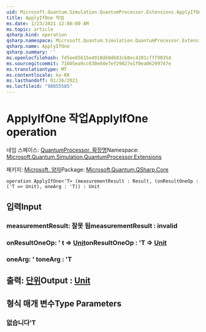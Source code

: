 ```yaml
---
uid: Microsoft.Quantum.Simulation.QuantumProcessor.Extensions.ApplyIfOne
title: ApplyIfOne 작업
ms.date: 1/23/2021 12:00:00 AM
ms.topic: article
qsharp.kind: operation
qsharp.namespace: Microsoft.Quantum.Simulation.QuantumProcessor.Extensions
qsharp.name: ApplyIfOne
qsharp.summary: ''
ms.openlocfilehash: fd5ee65615e4910d60db83cb8ec4201cfff9035d
ms.sourcegitcommit: 71605ea9cc630e84e7ef29027e1f0ea06299747e
ms.translationtype: MT
ms.contentlocale: ko-KR
ms.lasthandoff: 01/26/2021
ms.locfileid: "98855585"
---
```

# <a name="applyifone-operation"></a><span data-ttu-id="4a6ca-102">ApplyIfOne 작업</span><span class="sxs-lookup"><span data-stu-id="4a6ca-102">ApplyIfOne operation</span></span>

<span data-ttu-id="4a6ca-103">네임 스페이스: [QuantumProcessor. 확장명](xref:Microsoft.Quantum.Simulation.QuantumProcessor.Extensions)</span><span class="sxs-lookup"><span data-stu-id="4a6ca-103">Namespace: [Microsoft.Quantum.Simulation.QuantumProcessor.Extensions](xref:Microsoft.Quantum.Simulation.QuantumProcessor.Extensions)</span></span>

<span data-ttu-id="4a6ca-104">패키지: [Microsoft. 양자](https://nuget.org/packages/Microsoft.Quantum.QSharp.Core)</span><span class="sxs-lookup"><span data-stu-id="4a6ca-104">Package: [Microsoft.Quantum.QSharp.Core](https://nuget.org/packages/Microsoft.Quantum.QSharp.Core)</span></span>




```qsharp
operation ApplyIfOne<'T> (measurementResult : Result, (onResultOneOp : ('T => Unit), oneArg : 'T)) : Unit
```


## <a name="input"></a><span data-ttu-id="4a6ca-105">입력</span><span class="sxs-lookup"><span data-stu-id="4a6ca-105">Input</span></span>

### <a name="measurementresult--__invalidresult__"></a><span data-ttu-id="4a6ca-106">measurementResult: __잘못 <Result> 됨__</span><span class="sxs-lookup"><span data-stu-id="4a6ca-106">measurementResult : __invalid<Result>__</span></span>




### <a name="onresultoneop--t--unit"></a><span data-ttu-id="4a6ca-107">onResultOneOp: ' t => [Unit](xref:microsoft.quantum.lang-ref.unit)</span><span class="sxs-lookup"><span data-stu-id="4a6ca-107">onResultOneOp : 'T => [Unit](xref:microsoft.quantum.lang-ref.unit)</span></span> 




### <a name="onearg--t"></a><span data-ttu-id="4a6ca-108">oneArg: ' t</span><span class="sxs-lookup"><span data-stu-id="4a6ca-108">oneArg : 'T</span></span>





## <a name="output--unit"></a><span data-ttu-id="4a6ca-109">출력: [단위](xref:microsoft.quantum.lang-ref.unit)</span><span class="sxs-lookup"><span data-stu-id="4a6ca-109">Output : [Unit](xref:microsoft.quantum.lang-ref.unit)</span></span>



## <a name="type-parameters"></a><span data-ttu-id="4a6ca-110">형식 매개 변수</span><span class="sxs-lookup"><span data-stu-id="4a6ca-110">Type Parameters</span></span>

### <a name="t"></a><span data-ttu-id="4a6ca-111">없습니다</span><span class="sxs-lookup"><span data-stu-id="4a6ca-111">'T</span></span>

